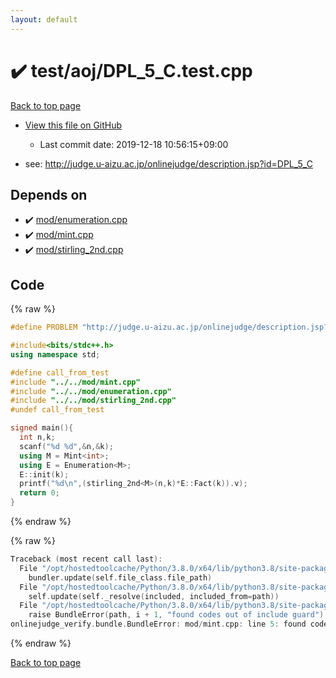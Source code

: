 ```yaml
---
layout: default
---
```


<!-- mathjax config similar to math.stackexchange -->
<script type="text/javascript" async
  src="https://cdnjs.cloudflare.com/ajax/libs/mathjax/2.7.5/MathJax.js?config=TeX-MML-AM_CHTML">
</script>
<script type="text/x-mathjax-config">
  MathJax.Hub.Config({
    TeX: { equationNumbers: { autoNumber: "AMS" }},
    tex2jax: {
      inlineMath: [ ['$','$'] ],
      processEscapes: true
    },
    "HTML-CSS": { matchFontHeight: false },
    displayAlign: "left",
    displayIndent: "2em"
  });
</script>

<script type="text/javascript" src="https://cdnjs.cloudflare.com/ajax/libs/jquery/3.4.1/jquery.min.js"></script>
<script src="https://cdn.jsdelivr.net/npm/jquery-balloon-js@1.1.2/jquery.balloon.min.js" integrity="sha256-ZEYs9VrgAeNuPvs15E39OsyOJaIkXEEt10fzxJ20+2I=" crossorigin="anonymous"></script>
<script type="text/javascript" src="../../../assets/js/copy-button.js"></script>
<link rel="stylesheet" href="../../../assets/css/copy-button.css" />


# :heavy_check_mark: test/aoj/DPL_5_C.test.cpp

<a href="../../../index.html">Back to top page</a>

* <a href="{{ site.github.repository_url }}/blob/master/test/aoj/DPL_5_C.test.cpp">View this file on GitHub</a>
    - Last commit date: 2019-12-18 10:56:15+09:00


* see: <a href="http://judge.u-aizu.ac.jp/onlinejudge/description.jsp?id=DPL_5_C">http://judge.u-aizu.ac.jp/onlinejudge/description.jsp?id=DPL_5_C</a>


## Depends on

* :heavy_check_mark: <a href="../../../library/mod/enumeration.cpp.html">mod/enumeration.cpp</a>
* :heavy_check_mark: <a href="../../../library/mod/mint.cpp.html">mod/mint.cpp</a>
* :heavy_check_mark: <a href="../../../library/mod/stirling_2nd.cpp.html">mod/stirling_2nd.cpp</a>


## Code

<a id="unbundled"></a>
{% raw %}
```cpp
#define PROBLEM "http://judge.u-aizu.ac.jp/onlinejudge/description.jsp?id=DPL_5_C"

#include<bits/stdc++.h>
using namespace std;

#define call_from_test
#include "../../mod/mint.cpp"
#include "../../mod/enumeration.cpp"
#include "../../mod/stirling_2nd.cpp"
#undef call_from_test

signed main(){
  int n,k;
  scanf("%d %d",&n,&k);
  using M = Mint<int>;
  using E = Enumeration<M>;
  E::init(k);
  printf("%d\n",(stirling_2nd<M>(n,k)*E::Fact(k)).v);
  return 0;
}

```
{% endraw %}

<a id="bundled"></a>
{% raw %}
```cpp
Traceback (most recent call last):
  File "/opt/hostedtoolcache/Python/3.8.0/x64/lib/python3.8/site-packages/onlinejudge_verify/docs.py", line 328, in write_contents
    bundler.update(self.file_class.file_path)
  File "/opt/hostedtoolcache/Python/3.8.0/x64/lib/python3.8/site-packages/onlinejudge_verify/bundle.py", line 154, in update
    self.update(self._resolve(included, included_from=path))
  File "/opt/hostedtoolcache/Python/3.8.0/x64/lib/python3.8/site-packages/onlinejudge_verify/bundle.py", line 123, in update
    raise BundleError(path, i + 1, "found codes out of include guard")
onlinejudge_verify.bundle.BundleError: mod/mint.cpp: line 5: found codes out of include guard

```
{% endraw %}

<a href="../../../index.html">Back to top page</a>

